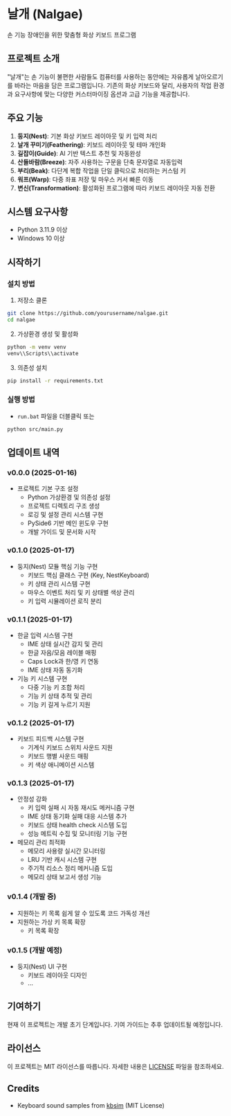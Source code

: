 # 날개 (Nalgae)

손 기능 장애인을 위한 맞춤형 화상 키보드 프로그램

## 프로젝트 소개
"날개"는 손 기능이 불편한 사람들도 컴퓨터를 사용하는 동안에는 자유롭게 날아오르기를 바라는 마음을 담은 프로그램입니다. 기존의 화상 키보드와 달리, 사용자의 작업 환경과 요구사항에 맞는 다양한 커스터마이징 옵션과 고급 기능을 제공합니다.

## 주요 기능
1. **둥지(Nest)**: 기본 화상 키보드 레이아웃 및 키 입력 처리
2. **날개 꾸미기(Feathering)**: 키보드 레이아웃 및 테마 개인화
3. **길잡이(Guide)**: AI 기반 텍스트 추천 및 자동완성
4. **산들바람(Breeze)**: 자주 사용하는 구문을 단축 문자열로 자동입력
5. **부리(Beak)**: 다단계 복합 작업을 단일 클릭으로 처리하는 커스텀 키
6. **워프(Warp)**: 다중 좌표 저장 및 마우스 커서 빠른 이동
7. **변신(Transformation)**: 활성화된 프로그램에 따라 키보드 레이아웃 자동 전환

## 시스템 요구사항
- Python 3.11.9 이상
- Windows 10 이상

## 시작하기

### 설치 방법
1. 저장소 클론
```bash
git clone https://github.com/yourusername/nalgae.git
cd nalgae
```

2. 가상환경 생성 및 활성화
```bash
python -m venv venv
venv\\Scripts\\activate
```

3. 의존성 설치
```bash
pip install -r requirements.txt
```

### 실행 방법
- `run.bat` 파일을 더블클릭
또는
```bash
python src/main.py
```

## 업데이트 내역

### v0.0.0 (2025-01-16)
- 프로젝트 기본 구조 설정
  - Python 가상환경 및 의존성 설정
  - 프로젝트 디렉토리 구조 생성
  - 로깅 및 설정 관리 시스템 구현
  - PySide6 기반 메인 윈도우 구현
  - 개발 가이드 및 문서화 시작

### v0.1.0 (2025-01-17)
- 둥지(Nest) 모듈 핵심 기능 구현
  - 키보드 핵심 클래스 구현 (Key, NestKeyboard)
  - 키 상태 관리 시스템 구현
  - 마우스 이벤트 처리 및 키 상태별 색상 관리
  - 키 입력 시뮬레이션 로직 분리

### v0.1.1 (2025-01-17)
- 한글 입력 시스템 구현
  - IME 상태 실시간 감지 및 관리
  - 한글 자음/모음 레이블 매핑
  - Caps Lock과 한/영 키 연동
  - IME 상태 자동 동기화
- 기능 키 시스템 구현
  - 다중 기능 키 조합 처리
  - 기능 키 상태 추적 및 관리
  - 기능 키 길게 누르기 지원

### v0.1.2 (2025-01-17)
- 키보드 피드백 시스템 구현
  - 기계식 키보드 스위치 사운드 지원
  - 키보드 행별 사운드 매핑
  - 키 색상 애니메이션 시스템

### v0.1.3 (2025-01-17)
- 안정성 강화
  - 키 입력 실패 시 자동 재시도 메커니즘 구현
  - IME 상태 동기화 실패 대응 시스템 추가
  - 키보드 상태 health check 시스템 도입
  - 성능 메트릭 수집 및 모니터링 기능 구현
- 메모리 관리 최적화
  - 메모리 사용량 실시간 모니터링
  - LRU 기반 캐시 시스템 구현
  - 주기적 리소스 정리 메커니즘 도입
  - 메모리 상태 보고서 생성 기능

### v0.1.4 (개발 중)
- 지원하는 키 목록 쉽게 알 수 있도록 코드 가독성 개선
- 지원하는 가상 키 목록 확장
  - 키 목록 확장

### v0.1.5 (개발 예정)
- 둥지(Nest) UI 구현
  - 키보드 레이아웃 디자인
  - ...

## 기여하기
현재 이 프로젝트는 개발 초기 단계입니다. 기여 가이드는 추후 업데이트될 예정입니다.

## 라이선스
이 프로젝트는 MIT 라이선스를 따릅니다. 자세한 내용은 [LICENSE](LICENSE) 파일을 참조하세요.

## Credits
- Keyboard sound samples from [kbsim](https://github.com/tplai/kbsim) (MIT License) 